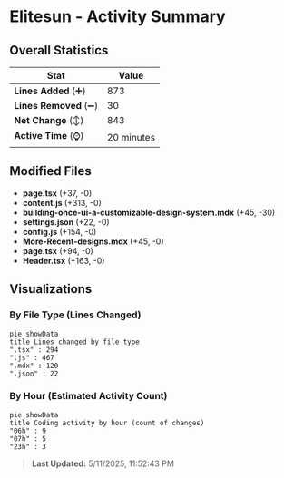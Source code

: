 # Elitesun - Activity Summary 

## Overall Statistics

| Stat                   | Value                                                             |
| ---------------------- | ----------------------------------------------------------------- |
| **Lines Added** (➕)   | 873                                          |
| **Lines Removed** (➖) | 30                                        |
| **Net Change** (↕)    | 843                |
| **Active Time** (⌚)   | 20 minutes |


## Modified Files
- **page.tsx** (+37, -0)
- **content.js** (+313, -0)
- **building-once-ui-a-customizable-design-system.mdx** (+45, -30)
- **settings.json** (+22, -0)
- **config.js** (+154, -0)
- **More-Recent-designs.mdx** (+45, -0)
- **page.tsx** (+94, -0)
- **Header.tsx** (+163, -0)

## Visualizations

### By File Type (Lines Changed)

```mermaid
pie showData
title Lines changed by file type
".tsx" : 294
".js" : 467
".mdx" : 120
".json" : 22
```

### By Hour (Estimated Activity Count)

```mermaid
pie showData
title Coding activity by hour (count of changes)
"06h" : 9
"07h" : 5
"23h" : 3
```


> **Last Updated:** 5/11/2025, 11:52:43 PM